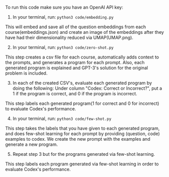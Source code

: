 To run this code make sure you have an OpenAI API key:

1. In your terminal, run: `python3 code/embedding.py`

This will embed and save all of the question embeddings from each course(embeddings.json) and create an image of the embeddings after they have had their         dimensionality reduced via UMAP(UMAP.png).

2. In your terminal, run: `python3 code/zero-shot.py`

This step creates a csv file for each course, automatically adds context to the prompts, and generates a program for each prompt. Also, each generated program is explained and GPT-3's solution for the original problem is included. 

3. In each of the created CSV's, evaluate each generated program by doing the following: Under column "Codex: Correct or Incorrect?", put a 1 if the program is correct, and 0 if the program is incorrect.

This step labels each generated program(1 for correct and 0 for incorrect) to evaluate Codex's performance.

4. In your terminal, run: `python3 code/few-shot.py`

This step takes the labels that you have given to each generated program, and does few-shot learning for each prompt by providing (question, code) examples to codex. We create the new prompt with the examples and generate a new program. 

5. Repeat step 3 but for the programs generated via few-shot learning.

This step labels each program generated via few-shot learning in order to evaluate Codex's performance.
